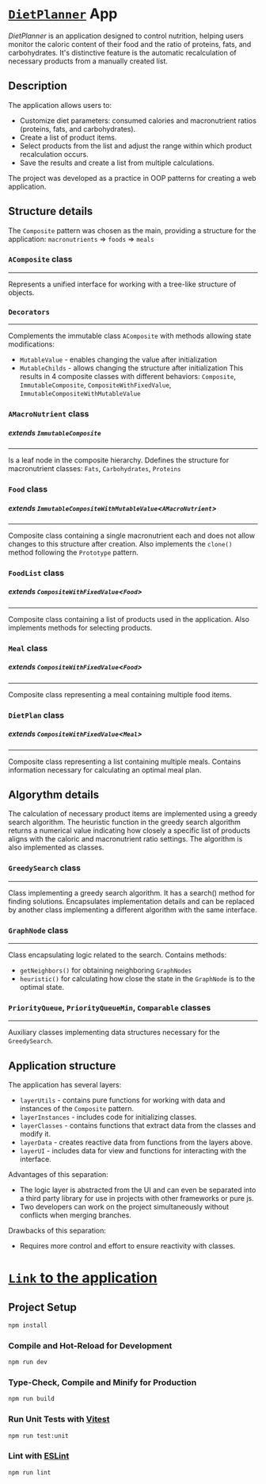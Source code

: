 # [`DietPlanner`](https://diet-planer.vercel.app/) App

*DietPlanner* is an application designed to control nutrition, helping users monitor the caloric content of their food and the ratio of proteins, fats, and carbohydrates. It's distinctive feature is the automatic recalculation of necessary products from a manually created list.

## Description

The application allows users to:

- Customize diet parameters: consumed calories and macronutrient ratios (proteins, fats, and carbohydrates).
- Create a list of product items.
- Select products from the list and adjust the range within which product recalculation occurs.
- Save the results and create a list from multiple calculations.

The project was developed as a practice in OOP patterns for creating a web application.


## Structure details
The `Composite` pattern was chosen as the main, providing a structure for the application:
`macronutrients` ⇒ `foods` ⇒ `meals`

### `AComposite` class
___
Represents a unified interface for working with a tree-like structure of objects.
### `Decorators`
___
Complements the immutable class `AComposite` with methods allowing state modifications:
- `MutableValue` - enables changing the value after initialization
- `MutableChilds` - allows changing the structure after initialization
This results in 4 composite classes with different behaviors: `Composite`, `ImmutableComposite`, `CompositeWithFixedValue`, `ImmutableCompositeWithMutableValue`
### `AMacroNutrient` class
##### extends `ImmutableComposite`
___
Is a leaf node in the composite hierarchy.
Ddefines the structure for macronutrient classes: `Fats`, `Carbohydrates`, `Proteins`
### `Food` class
##### extends `ImmutableCompositeWithMutableValue`<`AMacroNutrient`>
___
Composite class containing a single macronutrient each and does not allow changes to this structure after creation.
Also implements the `clone()` method following the `Prototype` pattern.
### `FoodList` class
##### extends `CompositeWithFixedValue`<`Food`>
___
Composite class containing a list of products used in the application.
Also implements methods for selecting products.
### `Meal` class
##### extends `CompositeWithFixedValue`<`Food`>
___
Composite class representing a meal containing multiple food items.
### `DietPlan` class
##### extends `CompositeWithFixedValue`<`Meal`>
___
Composite class representing a list containing multiple meals.
Contains information necessary for calculating an optimal meal plan.

## Algorythm details
The calculation of necessary product items are implemented using a greedy search algorithm. The heuristic function in the greedy search algorithm returns a numerical value indicating how closely a specific list of products aligns with the caloric and macronutrient ratio settings. The algorithm is also implemented as classes.

### `GreedySearch` class
___
Class implementing a greedy search algorithm. It has a search() method for finding solutions.
Encapsulates implementation details and can be replaced by another class implementing a different algorithm with the same interface.

### `GraphNode` class
___
Class encapsulating logic related to the search. Contains methods:
- `getNeighbors()` for obtaining neighboring `GraphNodes`
- `heuristic()` for calculating how close the state in the `GraphNode` is to the optimal state.
### `PriorityQueue`, `PriorityQueueMin`, `Comparable` classes
___
Auxiliary classes implementing data structures necessary for the `GreedySearch`.

## Application structure
The application has several layers:

- `layerUtils` - contains pure functions for working with data and instances of the `Composite` pattern.
- `layerInstances` - includes code for initializing classes.
- `layerClasses` - contains functions that extract data from the classes and modify it.
- `layerData` - creates reactive data from functions from the layers above.
- `layerUI` - includes data for view and functions for interacting with the interface.

Advantages of this separation:

- The logic layer is abstracted from the UI and can even be separated into a third party library for use in projects with other frameworks or pure js.
- Two developers can work on the project simultaneously without conflicts when merging branches.

Drawbacks of this separation:

- Requires more control and effort to ensure reactivity with classes.

# [`Link` to the application](https://diet-planer.vercel.app/)

## Project Setup

```sh
npm install
```

### Compile and Hot-Reload for Development

```sh
npm run dev
```

### Type-Check, Compile and Minify for Production

```sh
npm run build
```

### Run Unit Tests with [Vitest](https://vitest.dev/)

```sh
npm run test:unit
```

### Lint with [ESLint](https://eslint.org/)

```sh
npm run lint
```
